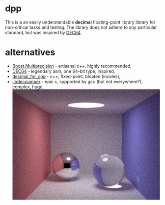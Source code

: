 # dpp
This is a an easily understandable **decimal** floating-point library library for non-critical tasks and testing. The library does not adhere to any particular standard, but was inspired by [DEC64](https://github.com/douglascrockford/DEC64).

# alternatives
* [Boost.Multiprecision](https://github.com/boostorg/multiprecision) - artisanal c++, highly recommended,
* [DEC64](https://github.com/douglascrockford/DEC64) - legendary asm, one 64-bit type, inspired,
* [decimal_for_cpp](https://github.com/vpiotr/decimal_for_cpp) - c++, fixed-point, bloated (locales),
* [libdecnumber](https://github.com/gcc-mirror/gcc/tree/master/libdecnumber) - epic c, supported by gcc (but not everywhere?), complex, huge.
![image.png](image.png?raw=true)
